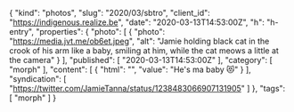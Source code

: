 {
  "kind": "photos",
  "slug": "2020/03/sbtro",
  "client_id": "https://indigenous.realize.be",
  "date": "2020-03-13T14:53:00Z",
  "h": "h-entry",
  "properties": {
    "photo": [
      {
        "photo": "https://media.jvt.me/ob6et.jpeg",
        "alt": "Jamie holding black cat in the crook of his arm like a baby, smiling at him, while the cat meows a little at the camera"
      }
    ],
    "published": [
      "2020-03-13T14:53:00Z"
    ],
    "category": [
      "morph"
    ],
    "content": [
      {
        "html": "",
        "value": "He's ma baby 😻"
      }
    ],
    "syndication": [
      "https://twitter.com/JamieTanna/status/1238483066907131905"
    ]
  },
  "tags": [
    "morph"
  ]
}
